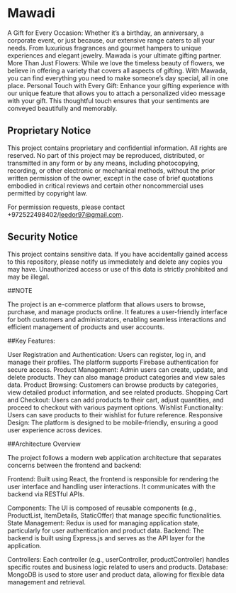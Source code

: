 # Mawadi
 A Gift for Every Occasion: Whether it’s a birthday, an anniversary, a corporate event, 
 or just because, our extensive range caters to all your needs.
 From luxurious fragrances and gourmet hampers to unique experiences and elegant jewelry. Mawada is your ultimate gifting partner.  
 More Than Just Flowers: While we love the timeless beauty of flowers, we believe in offering a variety that covers all aspects of gifting. 
 With Mawada, you can find everything you need to make someone’s day special, all in one place. 
 Personal Touch with Every Gift: Enhance your gifting experience with our unique feature that allows you to attach a personalized video message with your gift.
 This thoughtful touch ensures that your sentiments are conveyed beautifully and memorably.

## Proprietary Notice

This project contains proprietary and confidential information. All rights are reserved. 
No part of this project may be reproduced, distributed, or transmitted in any form or by any means, 
including photocopying, recording, or other electronic or mechanical methods, without the prior 
written permission of the owner, except in the case of brief quotations embodied in critical reviews 
and certain other noncommercial uses permitted by copyright law.

For permission requests, please contact +972522498402/leedor97@gmail.com.

## Security Notice

This project contains sensitive data. If you have accidentally gained access to this repository, 
please notify us immediately and delete any copies you may have. Unauthorized access or use of 
this data is strictly prohibited and may be illegal.


##NOTE

The project is an e-commerce platform that allows users to browse, purchase, and manage products online. It features a user-friendly interface for both customers and administrators, enabling seamless interactions and efficient management of products and user accounts.

##Key Features:

User Registration and Authentication: Users can register, log in, and manage their profiles. The platform supports Firebase authentication for secure access.
Product Management: Admin users can create, update, and delete products. They can also manage product categories and view sales data.
Product Browsing: Customers can browse products by categories, view detailed product information, and see related products.
Shopping Cart and Checkout: Users can add products to their cart, adjust quantities, and proceed to checkout with various payment options.
Wishlist Functionality: Users can save products to their wishlist for future reference.
Responsive Design: The platform is designed to be mobile-friendly, ensuring a good user experience across devices.

##Architecture Overview

The project follows a modern web application architecture that separates concerns between the frontend and backend:

Frontend: Built using React, the frontend is responsible for rendering the user interface and handling user interactions. It communicates with the backend via RESTful APIs.

Components: The UI is composed of reusable components (e.g., ProductList, ItemDetails, StaticOffer) that manage specific functionalities.
State Management: Redux is used for managing application state, particularly for user authentication and product data.
Backend: The backend is built using Express.js and serves as the API layer for the application.

Controllers: Each controller (e.g., userController, productController) handles specific routes and business logic related to users and products.
Database: MongoDB is used to store user and product data, allowing for flexible data management and retrieval.
